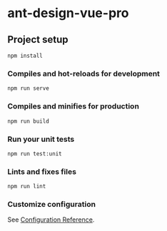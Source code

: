 # ant-design-vue-pro

## Project setup
```
npm install
```

### Compiles and hot-reloads for development
```
npm run serve
```

### Compiles and minifies for production
```
npm run build
```

### Run your unit tests
```
npm run test:unit
```

### Lints and fixes files
```
npm run lint
```

### Customize configuration
See [Configuration Reference](https://cli.vuejs.org/config/).
<!-- 
一、路由和布局
1.先写注册和登录的路由 自定义webpack和babel配置完成后
2.在切换路由的时候给用户友好提示 安装npm i nprogress 做加载的动画
router.beforeEach((to,from,next)=>{
  Nprogress.start();
  next();
});
router.afterEach((to,from,next)=>{
  Nprogress.done();
})
export default router;
3.引入ant design的组件 如设置抽屉 里面的样式单选键盘 配置完后 点击需要同步在布局上
然后通过抽屉与basiclayout通过属性的传递和事件通知的一个方式去改变主题，可以把配置建立在router
信息的里面。存放在query里面 需要把值同步到router query里面就不适合用v-model

二、菜单和路由结合
如果菜单多级，就需要用递归的方式去生成菜单 ，
如果使用jsx,使用的递归，形参的菜单就会非常方便，
如果使用单文件的方式，就需要遵循vue单文件递归的规范去写递归方式的组件
1.完成菜单路由配置
2.在根据制定路由配置的规范，去生成菜单的原始数据
 -->

 <!-- 
 三、如何使用路由管理用户权限

 1、先建立一个utils(工具包文件）
 a、写一个权限校验的函数，,权限是通过后台的权限返回给我们的，为了方便用一个假的数据
 export function getCurrentAuthority() {
  return【“admin”】 
 }
 b、在建立一个做校验的函数，就是我们需要的一个权限,获取到我们现在的权限，和我们需要的权限进行一个
 校验，如果用户的权限属于这个范围内，就返回一个true，没有通过就返回一个false
  export function check(authority) {
  const current = getCurrentAuthority();
  return current.some(item => authority.includes(item));
}
 c.验证登录情况函数，如果说我获取到了当前的用户权限，而且用户权限不等于guest游客，那么就是登陆了
  export function isLogin () {
  const current = getCurrentAuthority();
  return current && current[0] !== "guest";
}

四、路由式权限控制，如何去判断路由是否有权限，同样也是通过给路由配置meta信息，在路由守卫中进行判断，
 安装npm i lodash 来监控  Lodash是一个著名的javascript原生库，不需要引入其他第三方依赖。
 是一个意在提高开发者效率,提高JS原生方法性能的JS库。

 _.findLast是从右至左遍历collection （集合）元素的。
 如 
 _.findLast([1, 2, 3, 4], function(n) {
  return n % 2 == 1;
});
// => 3
  -->

  <!-- 
  五、更加精细化的权限设置（权限组件，权限指令
  1.组件式的权限控制，
  a、首先在components下新建立一个组件，Authorized.vue，这个组件仅仅是权限控制的一部分
  所以可以用函数式组件来提高我们的渲染性能的，函数时组件使用template的话会有些限制，需要一个check的函数
  校验我们的权限。
  b、函数式组件里面是没有this的，那如何把这个check给到template中使用呢？这一块就不是很方便了，
  在template中，不能把slot作为根元素的，如果想直接加载slot，要提供一个其他的标签，这样就会破坏原有的HTML结
  构，这样不是很友好的，会破坏我们的样式，基于这个问题就不使用template，就直接写render,它提供两个参数，第一个是create element，第二个是context，这时候可以去context里面取出props，和scopedSlots ,和Slot可以挂载到scopedSlots 下面，不用区分是作用域插槽和具名插槽，
  c、在直接返回一个check通过传递过来的authrized，如果校验通过就返回插槽，就是传递过来的子组件，如果没有校验通过的话就返回null，在到props里去声明，权限的对象里的属性和值，
  d、配置完成，但是在权限校验的时候会经常使用的，每次都要import进来就不是很方便，那么可以注册为全局组件
  e.将权限设置注册为全局组件，依然是在main.js里注册，注册方式就不是vue.use了，之所以之前的使用vue.use是因为已经做过一些处理，vue全局注册的方式，就是最开始vue讲到的 vue.component("Authorized",Authorized),注册完就可以在组件中使用了，
  f.测试。测试抽屉权限，只有管理员可以设置
  2.指令式权限设置，不会出现上面的组件式设置的需要写一个组件去嵌套他
  a、首先可以在src里新建一个专门存放指令的文件directives-auth.js,同样也是先把权限校验的引入进去。
  b、把这个指令写成一个自己去注册的，引用的一个指令,名称的话可以用户自己选择配置，不用的话默认就是auth。
  c、在指令这个insert周期里面去做一个权限的校验，如果没有校验成功，就直接把我们的元素从dom节点中移除掉。
  d、在把install暴露出去，配置好后 同样需要去main.js里使用，因为是插件式的方式，可以直接使用Vue.use。
  总结：不管是权限组件还是权限指令，效果都达到了，但是指令式的权限控制它是有一定的弊端的，只有在第一次的时候才可以控制，那如果说是权限式动态的更改的，就没有办法去控制本来的一个，我们把它remove掉了，不能把它给加回来了，这就是权限指令的一个弊端，组件式的指令就比较灵活一些，唯一的一个弊端就是写法不太方便，需要自己写一个组件然后嵌套进来，优点就是比较灵活，但是权限一个不会随意的变动，一般情况下给用户配置的管理员就是管理员，普通用户就是普通用户，具体使用看需求
  重点：
  1、render 函数  书写了函数式组件 又使用全局的方式注册了一个组件，不是像组件里面注册的，只能在当前的组件中使用，全局注册的可以在整个系统中项目中都可以使用，不用在每次都import进来了
  2、自定义指令  使用插件式这样一个注册指令的方式，就通过vue.use的这样一个形式
   -->

   <!-- 
   六、第三方库的使用
   涉及的Vue知识点，主要是
   a、vue的生命周期钩子 ：beforeCreate、created、mounted、beforeDestroy

   b、ref的一个使用：ref 被用来给元素或子组件注册引用信息。引用信息将会注册在父组件的 $refs 对象上。如果在普通的 DOM 元素上使用，引用指向的就是 DOM 元素；如果用在子组件上，引用就指向组件实例：
    -->
  <!-- 
  七、高效的使用Mock数据进行开发
  a、首先 npm i axios，在到src里建立mock文件夹-dashbo_chart.js,在拿到方法 拿到值，值时自己定义的
  b、那router.js中就不能用import default的形式了，因为mock的文件时需要在node的环境下运行的，所以需要common js 的一个规范，模块化比较流行的有 common js ，cmd， amd ，和es6的模块化规范
  c、mock文件写好后，要做的就是接口请求过来之后，我们要我们这个接口，把它代理到mock文件中。
  d、更改配置，就是我们的vue-cli它提供的一个config js，我们是可以更改我们webpack的一些配置的，在前面章节中css也是定义了一个less的webpack的配置，我们现在前端在页面上跑起来的画url实际上webpack给我们提供了一个服务的，这个是devServer，可以去vue-cil里面也有devServer最简单的一个更改的一个配置，如果这个不能满足我们的需求，我们还可以去看webpack的一个文档https://webpack.docschina.org/configuration/dev-server/#devserver-proxy,里面会有一些更加复炸的事例，现在要的就是devServer，然后proxy 代理的我们api这样一个接口的时候，通过bypass去做一些mock数据的一些拦截 代理的操作,复制这段代码，devServer: {
    proxy: {
      '/api': {
        target: 'http://localhost:3000',
        bypass: function (req, res, proxyOptions) {
          if (req.headers.accept.indexOf('html') !== -1) {
            console.log('Skipping proxy for browser request.');
            return '/index.html';
          }
        },
      },
    },
  },到vue.config文件中。
  f、当是我们api请求的时候，我们是可以拿到url的一个pass的链接的，按照约定的规范，就是api截断之后，把后面的dashboard chart阻断成我们的一个文件名称。name就是我们需要mock下面的文件名称了,在把mock文件require进去
  g、mock方案完成后，还存在一个问题 当require进来之后 这个模块被缓存掉了，也就是说require完之后在去更改mock数据，是不生效的，当每次结果过来时，想要改动，想要生效，必须要清除缓存
  重点：一个是用cil去定制webpack，尤其是定制的webpack的devServer，来集成我们mock的数据方案，进一步提升我们的开发效率
   -->

   <!-- 
   八、开发完后需要与后端进行联调，需要一个比较简单的方式能够快递的切换mock环境和联调环境，可以添加环境变量去区分这个环境
   首先环境变量可以在package.js里面新增一个命令, "serve:no-mock": "Mock=none vue-cli-service serve",这个就只能在Linux mac下使用，如果需要在window下使用，需要在添加一个包 npm i cross-env 在把cross-env添加到命令里，这样mac和window就都没有问题了，
   还需要更改一下vue.config 需要在判断一下,由于更改了config我们需要重启一下环境
  一般情况不会直接使用axios这个库去法请求，会在去做一些二次封装，做一些错误的统一的处理，可以在捕捉错误的函数后面街上一个promise.reject，这么做的好处就是请求的时候在正确的回调里面 如果说return了一个promise.reject，就不会进入then的回调里面去了，这样的话去处理数据的时候就不用特别去考虑有没有值或者是data和不合理，如果想去进一步catch处理错误信息也是可以的，一般情况下，在这里做一个提醒就可以了，
  然后在把analysis里面的借口去更改为刚刚写的request.js文件，因为现在每次都需要引入，所以我们可以把这个挂载到main.js原型里，然后我们就可以通过this.$request的形式直接去访问也是可以的，如果想要给404和文字给一些样式信息，我们可以使用render函数，但是render函数比较繁琐，我们还可以使用jsx，首先将jsx配置到我们项目中，具体如下
  a，查看vue.js中支持jsx的babel插件，网站https://github.com/vuejs/jsx-vue2，安装npm install @vue/babel-preset-jsx @vue/babel-helper-vue-jsx-merge-props，在到babel中配置'@vue/babel-preset-jsx',载重启服务器，重启完后就可以对message去做一个定制化的东西，我们可以使用一个方法来返回一个vnode，这个方法的第一个参数就是create Element
  -->
  <!-- 
  八、初始数据、自动校验、动态数据
 市场上比较常见的两种表单校验方案
 第一种：基于双向绑定的表单校验方案 ivue 和element这种模式
一个理想的表单校验方式 数据+表单规则映射到表单视图，当我们通过双向绑定，然后载通过form表单数据变化的时候，同步到data和rule，然后组件内部会通过规则自动的去匹配我们是否符合我们设定的这个规则，如果不符合就给出提示，但事情往往不会这么简单，数据不会仅仅提供给表单使用，也就是说同一个数据可能会在多个组件中使用，如果使用双向绑定的话，当我们在表单修改数据的时候，其他组件的数据也会同样的被修改，也许这就是想要的，还有一种情况 那我们希望我们的表单提交成功后 提交给后台 载做一些逻辑判断，载通过逻辑判断之后载同步给其他组件进行展示，这种情况需要复制一份数据可能是deep clone 提交成功之后 就把复制给from的数据在同步给原数据，这样就是双向绑定的一种模式
 第二种：ant D的这种模式
  ant D是另外一种模式，如果使用ant D的话就不能使用v-binf这样双向绑定的形式了，而是把所有的数据都托管给form，不再需要深复制数据，数据提供的仅仅就是初始值，它就像一个黑一样，里面的数据不管如何变化都不会影响到我们的其他部分，和其他组件使用的数据，如果后续我们的数据需要通过同步，就是说载提交之后，然后校验通过了，然后要把数据同步给data，然后由data改变其他组件使用数据的展示情况，这时候from提供了一系列的api，比如getFieldsValue(),获取黑盒中所有数据，获取之后载去复制给data，然后其他的组件会进行同步的更新，这是ant d响应的设计模式
  如果说想通过接口，返回过来数据之后，动态的改变form表单的值的话，同样需要使用form表单提供的api去更改这个值，mounted() {
  setTimeout(()=>{
    this.form.setFieldsValue({fieldA:"hello zhuzhu"});
  },3000)
},
初始值和defaultValue是一样的性质，也只在组件实例化的时候生效一次。
   -->


    
    
    
    
    